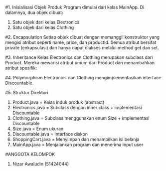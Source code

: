 #1. Inisialisasi Objek Produk
Program dimulai dari kelas MainApp.
Di dalamnya, dua objek dibuat:
1. Satu objek dari kelas Electronics
2. Satu objek dari kelas Clothing

#2. Encapsulation
Setiap objek dibuat dengan memanggil konstruktor yang mengisi atribut seperti name, price, dan productId.
Semua atribut bersifat private (enkapsulasi) dan hanya dapat diakses melalui method get dan set.

#3. Inheritance
Kelas Electronics dan Clothing merupakan subclass dari Product.
Mereka mewarisi atribut umum dari Product dan menambahkan atribut spesifik:

#4. Polymorphism
Electronics dan Clothing mengimplementasikan interface Discountable.

#5. Struktur Direktori
1. Product.java = Kelas induk produk (abstract)
2. Electronics.java = Subclass dengan inner class + implementasi Discountable
3. Clothing.java = Subclass menggunakan enum Size + implementasi Discountable
4. Size.java = Enum ukuran
5. Discountable.java = Interface diskon
6. ShoppingCart.java = Menyimpan dan menampilkan isi belanja
7. MainApp.java = Menjalankan program dan menerima input user

#ANGGOTA KELOMPOK
1. Nizar Awaludin (51424044)

